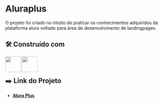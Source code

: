 # Aluraplus

O projeto foi criado no intuito de praticar os conhecimentos adquiridos da plataforma alura voltado para área de desenvolvimento de landingpages.

## 🛠️ Construído com

<img align="left" src="https://cdn.jsdelivr.net/gh/devicons/devicon/icons/html5/html5-original-wordmark.svg" width="50" height="50"/>
<img align="left" src="https://cdn.jsdelivr.net/gh/devicons/devicon/icons/css3/css3-original-wordmark.svg"  width="50" height="50"/>

<br>
<br>

## ✒️ Link do Projeto

* **<a href="https://hunterland.github.io/aluraplus/">Alura Plus</a>**
